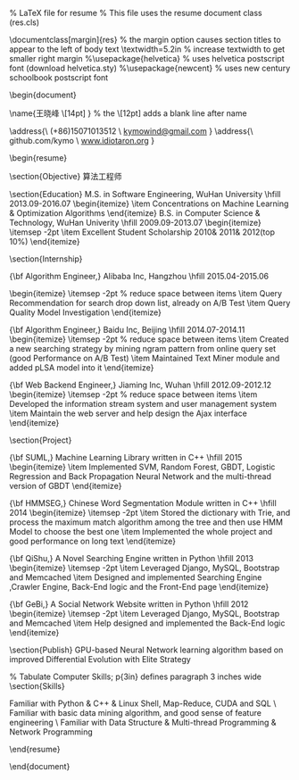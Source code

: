 
% LaTeX file for resume 
% This file uses the resume document class (res.cls)

\documentclass[margin]{res} 
% the margin option causes section titles to appear to the left of body text 
\textwidth=5.2in % increase textwidth to get smaller right margin
%\usepackage{helvetica} % uses helvetica postscript font (download helvetica.sty)
%\usepackage{newcent}   % uses new century schoolbook postscript font 

\begin{document} 

\name{王晓峰  \\[14pt] } % the \\[12pt] adds a blank line after name

\address{\\ (+86)15071013512 \\ kymowind@gmail.com }
\address{\\ github.com/kymo \\ www.idiotaron.org }

\begin{resume} 


\section{Objective} 
算法工程师


\section{Education} 
M.S. in Software Engineering, WuHan University \hfill 2013.09-2016.07
\begin{itemize} 
\item Concentrations on Machine Learning \& Optimization Algorithms
\end{itemize} 
B.S. in Computer Science \& Technology, WuHan Univerity \hfill 2009.09-2013.07
\begin{itemize} \itemsep -2pt 
\item Excellent Student Scholarship 2010\& 2011\& 2012(top 10\%)
\end{itemize} 

\section{Internship}



{\bf Algorithm Engineer,} Alibaba Inc, Hangzhou \hfill  2015.04-2015.06

\begin{itemize} \itemsep -2pt % reduce space between items
\item Query Recommendation for search drop down list, already on A/B Test 
\item Query Quality Model Investigation
\end{itemize}

 {\bf Algorithm Engineer,} Baidu Inc, Beijing \hfill 2014.07-2014.11
 \begin{itemize} \itemsep -2pt  % reduce space between items
 \item Created a new searching strategy by mining ngram pattern from online query set (good Performance on A/B Test)
 \item Maintained Text Miner module and added pLSA model into it
 \end{itemize}

 {\bf Web Backend Engineer,} Jiaming Inc, Wuhan \hfill 2012.09-2012.12
 \begin{itemize} \itemsep -2pt  % reduce space between items
 \item Developed the information stream system and user management system
 \item Maintain the web server and help design the Ajax interface
 \end{itemize}


\section{Project}

{\bf SUML,} Machine Learning Library written in C++  \hfill 2015
\begin{itemize} 
\item Implemented SVM, Random Forest, GBDT, Logistic Regression and Back Propagation Neural Network and the multi-thread version of GBDT
\end{itemize}

{\bf HMMSEG,} Chinese Word Segmentation Module written in C++  \hfill 2014 
\begin{itemize} \itemsep -2pt
\item Stored the dictionary with Trie, and process the maximum match algorithm among the tree and then use HMM Model to choose the best one
\item Implemented the whole project and good performance on long text
\end{itemize}


{\bf QiShu,} A Novel Searching Engine written in Python \hfill 2013
\begin{itemize} \itemsep -2pt
\item Leveraged Django, MySQL, Bootstrap and Memcached
\item Designed and implemented Searching Engine ,Crawler Engine, Back-End logic and the Front-End page
\end{itemize}

{\bf GeBi,} A Social Network Website written in Python \hfill 2012
\begin{itemize} \itemsep -2pt
\item Leveraged Django, MySQL, Bootstrap and Memcached
\item Help designed and implemented the Back-End logic
\end{itemize}

\section{Publish}
GPU-based Neural Network learning algorithm based on improved Differential Evolution with Elite Strategy

% Tabulate Computer Skills; p{3in} defines paragraph 3 inches wide
\section{Skills}

Familiar with Python \& C++ \& Linux Shell, Map-Reduce, CUDA and SQL \\
Familiar with basic data mining algorithm, and good sense of feature engineering \\
Familiar with Data Structure \& Multi-thread Programming \& Network Programming


\end{resume} 

\end{document} 


